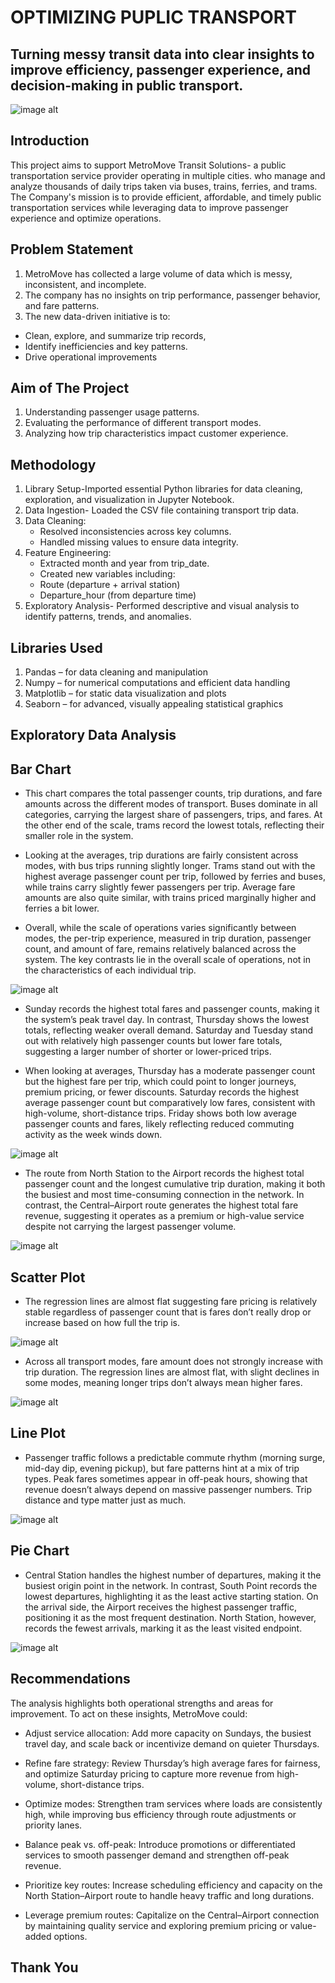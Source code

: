 # OPTIMIZING PUPLIC TRANSPORT
## Turning messy transit data into clear insights to improve efficiency, passenger experience, and decision-making in public transport.
![image alt](https://github.com/yvonnemetet-netizen/My-Image-folder-/blob/main/Multple%20transport.jpg?raw=true)
## Introduction
This project aims to support MetroMove Transit Solutions- a public transportation service provider operating in multiple cities.
who manage and analyze thousands of daily trips taken via buses, trains, ferries, and trams.
The Company's mission is to provide efficient, affordable, and timely public transportation services while leveraging data to improve passenger experience and optimize operations.


## Problem Statement
1. MetroMove has collected a large volume of data which is messy, inconsistent, and incomplete.
2. The company has no insights on trip performance, passenger behavior, and fare patterns.
3. The new data-driven initiative is to:
  - Clean, explore, and summarize trip records,
  - Identify inefficiencies and key patterns.
  - Drive operational improvements


## Aim of The Project 
1. Understanding passenger usage patterns.
2. Evaluating the performance of different transport modes.
3. Analyzing how trip characteristics impact customer experience.


## Methodology
1. Library Setup-Imported essential Python libraries for data cleaning,
 exploration, and visualization in Jupyter Notebook.
2. Data Ingestion- Loaded the CSV file containing transport trip data.
3. Data Cleaning:
   - Resolved inconsistencies across key columns.
   - Handled missing values to ensure data integrity.
4. Feature Engineering:
   - Extracted month and year from trip_date.
   - Created new variables including:
   - Route (departure + arrival station)
   - Departure_hour (from departure time)
5.  Exploratory Analysis- Performed descriptive and visual analysis to identify
 patterns, trends, and anomalies.


## Libraries Used 
1. Pandas – for data cleaning and manipulation
2. Numpy – for numerical computations and efficient data handling
3. Matplotlib – for static data visualization and plots
4. Seaborn – for advanced, visually appealing statistical graphics


## Exploratory Data Analysis
## Bar Chart 
- This chart compares the total passenger counts, trip durations, and fare amounts across the different modes of transport. Buses dominate in all categories, carrying the largest share of passengers, trips, and fares. At the other end of the scale, trams record the lowest totals, reflecting their smaller role in the system.

- Looking at the averages, trip durations are fairly consistent across modes, with bus trips running slightly longer. Trams stand out with the highest average passenger count per trip, followed by ferries and buses, while trains carry slightly fewer passengers per trip. Average fare amounts are also quite similar, with trains priced marginally higher and ferries a bit lower.


- Overall, while the scale of operations varies significantly between modes, the per-trip experience, measured in trip duration, passenger count, and amount of fare, remains relatively balanced across the system. The key contrasts lie in the overall scale of operations, not in the characteristics of each individual trip.


![image alt](https://github.com/yvonnemetet-netizen/Optimizing-Public-Transport-/blob/main/Sum_vs_Avg_fare_pass_trip_by_transport.png?raw=true)


- Sunday records the highest total fares and passenger counts, making it the system’s peak travel day. In contrast, Thursday shows the lowest totals, reflecting weaker overall demand. Saturday and Tuesday stand out with relatively high passenger counts but lower fare totals, suggesting a larger number of shorter or lower-priced trips.


- When looking at averages, Thursday has a moderate passenger count but the highest fare per trip, which could point to longer journeys, premium pricing, or fewer discounts. Saturday records the highest average passenger count but comparatively low fares, consistent with high-volume, short-distance trips. Friday shows both low average passenger counts and fares, likely reflecting reduced commuting activity as the week winds down.


![image alt](https://github.com/yvonnemetet-netizen/Optimizing-Public-Transport-/blob/main/Passenger_Fare_Totals_vs_Averages.png?raw=true)


- The route from North Station to the Airport records the highest total passenger count and the longest cumulative trip duration, making it both the busiest and most time-consuming connection in the network. In contrast, the Central–Airport route generates the highest total fare revenue, suggesting it operates as a premium or high-value service despite not carrying the largest passenger volume.
  
![image alt](https://github.com/yvonnemetet-netizen/Optimizing-Public-Transport-/blob/main/Fare_trip_Pass_Route.png?raw=true)


## Scatter Plot
- The regression lines are almost flat suggesting fare pricing is relatively stable regardless of passenger count that is fares don’t really drop or increase based on how full the trip is.
  
![image alt](https://github.com/yvonnemetet-netizen/Optimizing-Public-Transport-/blob/main/Passenger_vs_Fare_by_Mode.png?raw=true)


- Across all transport modes, fare amount does not strongly increase with trip duration. The regression lines are almost flat, with slight declines in some modes, meaning longer trips don’t always mean higher fares.
  
![image alt](https://github.com/yvonnemetet-netizen/Optimizing-Public-Transport-/blob/main/Duration_vs_Fare_by_Mode.png?raw=true)


## Line Plot 
- Passenger traffic follows a predictable commute rhythm (morning surge, mid-day dip, evening pickup), but fare patterns hint at a mix of trip types. Peak fares sometimes appear in off-peak hours, showing that revenue doesn’t always depend on massive passenger numbers. Trip distance and type matter just as much.


![image alt](https://github.com/yvonnemetet-netizen/Optimizing-Public-Transport-/blob/main/comp_Pass_fare_hour.png?raw=true)


## Pie Chart
- Central Station handles the highest number of departures, making it the busiest origin point in the network. In contrast, South Point records the lowest departures, highlighting it as the least active starting station. On the arrival side, the Airport receives the highest passenger traffic, positioning it as the most frequent destination. North Station, however, records the fewest arrivals, marking it as the least visited endpoint.


![image alt](https://github.com/yvonnemetet-netizen/Optimizing-Public-Transport-/blob/main/Passenger_Traffic_PieCharts.png?raw=true)




## Recommendations
The analysis highlights both operational strengths and areas for improvement. To act on these insights, MetroMove could:


- Adjust service allocation: Add more capacity on Sundays, the busiest travel day, and scale back or incentivize demand on quieter Thursdays.


- Refine fare strategy: Review Thursday’s high average fares for fairness, and optimize Saturday pricing to capture more revenue from high-volume, short-distance trips.


- Optimize modes: Strengthen tram services where loads are consistently high, while improving bus efficiency through route adjustments or priority lanes.


- Balance peak vs. off-peak: Introduce promotions or differentiated services to smooth passenger demand and strengthen off-peak revenue.
  
- Prioritize key routes: Increase scheduling efficiency and capacity on the North Station–Airport route to handle heavy traffic and long durations.


- Leverage premium routes: Capitalize on the Central–Airport connection by maintaining quality service and exploring premium pricing or value-added options.


## Thank You 


